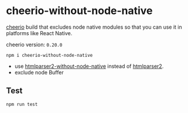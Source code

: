 # cheerio-without-node-native

[cheerio](https://github.com/cheeriojs/cheerio) build that excludes node native modules so that you can use it in platforms like React Native.

cheerio version: `0.20.0`

```
npm i cheerio-without-node-native
```

* use [htmlparser2-without-node-native](https://github.com/oyyd/htmlparser2-without-node-native) instead of [htmlparser2](https://github.com/fb55/htmlparser2).
* exclude node Buffer

## Test

```
npm run test
```
